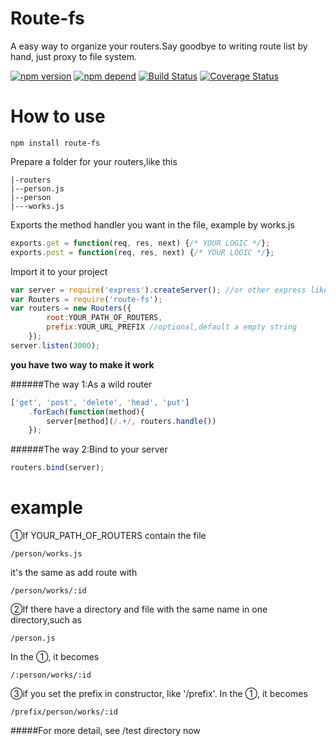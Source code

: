 Route-fs
========

A easy way to organize your routers.Say goodbye to writing route list by hand, just proxy to file system.

[![npm version](https://badge.fury.io/js/route-fs.svg)](http://badge.fury.io/js/route-fs)
[![npm depend](https://david-dm.org/karboom/route-fs.svg)](https://david-dm.org/karboom/route-fs.svg)
[![Build Status](https://travis-ci.org/karboom/route-fs.svg?branch=master)](https://travis-ci.org/karboom/route-fs)
[![Coverage Status](https://coveralls.io/repos/karboom/route-fs/badge.svg?branch=master)](https://coveralls.io/r/karboom/route-fs?branch=master)


How to use
==========

```text
npm install route-fs
```

Prepare a folder for your routers,like this
```text
|-routers
|--person.js
|--person
|---works.js
```

Exports the method handler you want in the file, example by works.js
```javascript
exports.get = function(req, res, next) {/* YOUR LOGIC */};
exports.post = function(req, res, next) {/* YOUR LOGIC */};
```


Import it to your project
```javascript
var server = require('express').createServer(); //or other express like server
var Routers = require('route-fs');
var routers = new Routers({
		root:YOUR_PATH_OF_ROUTERS,
    	prefix:YOUR_URL_PREFIX //optional,default a empty string
    });
server.listen(3000);
```

**you have two way to make it work**

######The way 1:As a wild router
```javascript
['get', 'post', 'delete', 'head', 'put']
	.forEach(function(method){
    	server[method](/.+/, routers.handle())
    });
```

######The way 2:Bind to your server
```javascript
routers.bind(server);
```

example
=======
①If YOUR_PATH_OF_ROUTERS contain the file

``/person/works.js``

it's the same as add route with

``/person/works/:id``

②If there have a directory and file with the same name in one directory,such as

``/person.js``

In the ①, it becomes

``/:person/works/:id``

③if you set the prefix in constructor, like '/prefix'. In the ①, it becomes

``/prefix/person/works/:id``

#####For more detail, see /test directory now

